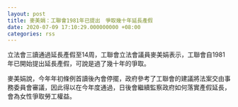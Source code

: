 ```yaml
---
layout: post
title: 麥美娟：工聯會1981年已提出　爭取幾十年延長產假
date: 2020-07-09 17:10:29.000000000 +08:00
categories: rss
---
```


立法會三讀通過延長產假至14周，工聯會立法會議員麥美娟表示，工聯會自1981年已開始提出延長產假，可說是過了幾十年的爭取。

麥美娟說，今年年初條例首讀後內會停擺，政府參考了工聯會的建議將法案交由事務委員會審議，因此得以在今年度通過，日後會繼續監察政府如何落實產假延長，會為女性爭取勞工權益。
